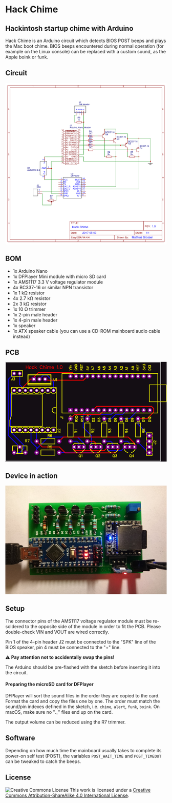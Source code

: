 # Hack Chime
## Hackintosh startup chime with Arduino

Hack Chime is an Arduino circuit which detects BIOS POST beeps and plays the Mac boot chime.
BIOS beeps encountered during normal operation (for example on the Linux console) can be
replaced with a custom sound, as the Apple boink or funk.

## Circuit

![Hack Chime circuit](https://github.com/mtgrosser/hack_chime/raw/master/circuit.png)

## BOM

* 1x Arduino Nano
* 1x DFPlayer Mini module with micro SD card
* 1x AMS1117 3.3 V voltage regulator module
* 4x BC337-16 or similar NPN transistor
* 1x 1 kΩ resistor
* 4x 2.7 kΩ resistor
* 2x 3 kΩ resistor
* 1x 10 Ω trimmer
* 1x 2-pin male header
* 1x 4-pin male header
* 1x speaker
* 1x ATX speaker cable (you can use a CD-ROM mainboard audio cable instead)

## PCB

![Hack Chime PCB](https://github.com/mtgrosser/hack_chime/raw/master/pcb.png)

## Device in action

![Hack Chime Device](https://github.com/mtgrosser/hack_chime/raw/master/device.jpg)

## Setup

The connector pins of the AMS1117 voltage regulator module must be re-soldered to
the opposite side of the module in order to fit the PCB. Please double-check VIN
and VOUT are wired correctly.

Pin 1 of the 4-pin header J2 must be connected to the "SPK" line of the BIOS speaker,
pin 4 must be connected to the "+" line. 

⚠️ **Pay attention not to accidentally swap the pins!**

The Arduino should be pre-flashed with the sketch before inserting it into the circuit.

#### Preparing the microSD card for DFPlayer

DFPlayer will sort the sound files in the order they are copied to the card.
Format the card and copy the files one by one. The order must match the sound/pin indexes
defined in the sketch, i.e. `chime`, `alert`, `funk`, `boink`. 
On macOS, make sure no "._" files end up on the card.

The output volume can be reduced using the R7 trimmer.

## Software

Depending on how much time the mainboard usually takes to complete its power-on self test (POST),
the variables `POST_WAIT_TIME` and `POST_TIMEOUT` can be tweaked to catch the beeps.

## License

![Creative Commons License](https://i.creativecommons.org/l/by-sa/4.0/88x31.png) This work is licensed under a [Creative Commons Attribution-ShareAlike 4.0 International License](http://creativecommons.org/licenses/by-sa/4.0/).

